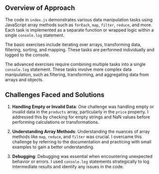 
## Overview of Approach

The code in `index.js` demonstrates various data manipulation tasks using JavaScript array methods such as `forEach`, `map`, `filter`, `reduce`, and more. Each task is implemented as a separate function or wrapped logic within a single `console.log` statement.

The basic exercises include iterating over arrays, transforming data, filtering, sorting, and mapping. These tasks are performed individually and logged to the console.

The advanced exercises require combining multiple tasks into a single `console.log` statement. These tasks involve more complex data manipulation, such as filtering, transforming, and aggregating data from arrays and objects.

## Challenges Faced and Solutions

1. **Handling Empty or Invalid Data**: One challenge was handling empty or invalid data in the `products` array, particularly in the `price` property. I addressed this by checking for empty strings and NaN values before performing calculations or transformations.

2. **Understanding Array Methods**: Understanding the nuances of array methods like `map`, `reduce`, and `filter` was crucial. I overcame this challenge by referring to the documentation and practicing with small examples to gain a better understanding.

3. **Debugging**: Debugging was essential when encountering unexpected behavior or errors. I used `console.log` statements strategically to log intermediate results and identify any issues in the code.